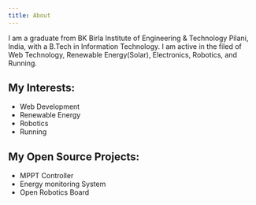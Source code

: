 ```yaml
---
title: About
---
```



I am a graduate from BK Birla Institute of Engineering & Technology Pilani, India, with a B.Tech in Information Technology. I am active in the filed of Web Technology, Renewable Energy(Solar), Electronics, Robotics, and Running.

## My Interests:
* Web Development
* Renewable Energy
* Robotics 
* Running

## My Open Source Projects:
  * MPPT Controller
  * Energy monitoring System
  * Open Robotics Board
